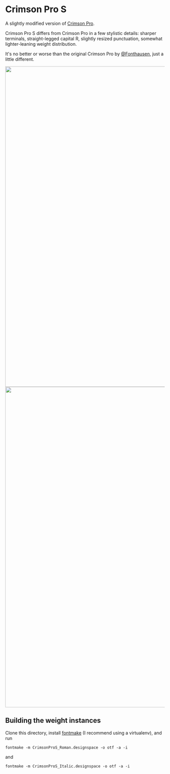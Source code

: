 # Crimson Pro S

A slightly modified version of [Crimson
Pro](https://github.com/Fonthausen/Crimson).

Crimson Pro S differs from Crimson Pro in a few stylistic details: sharper
terminals, straight-legged capital R, slightly resized punctuation, somewhat lighter-leaning
weight distribution.

It's no better or worse than the original Crimson Pro by [@Fonthausen](https://github.com/Fonthausen), just a little different.

<img src="https://raw.githubusercontent.com/skosch/CrimsonProS/master/specimen/comparison.png" width="1011">
<img src="https://raw.githubusercontent.com/skosch/CrimsonProS/master/specimen/waterfall.png" width="1011">

## Building the weight instances

Clone this directory, install [fontmake](https://github.com/googlei18n/fontmake)
(I recommend using a virtualenv), and run

```
fontmake -m CrimsonProS_Roman.designspace -o otf -a -i
```
and

```
fontmake -m CrimsonProS_Italic.designspace -o otf -a -i
```
